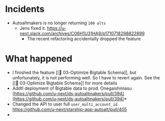 # Incidents
* Autoaltmakers is no longer returning `100 alts`
	* Jens fixed it. https://u-next.slack.com/archives/C06H1U31HA9/p1710718298822899
		* The recent refactoring accidentally dropped the feature

# What happened
* I finished the feature [[🎯 03-Optimize Bigtable Schema]], but unfortunately, it is not performing well. So I have to revert again. See the [[🎯 03-Optimize Bigtable Schema]] for more details
* Addtl deployment of Bigtable data to prod. Onegaishimasu  [https://github.com/u-next/ds-autoaltmakers/pull/394](https://github.com/u-next/ds-autoaltmakers/pull/394)*
* Changed the API to user full `user_multi_account_id` https://github.com/u-next/starship-app-autoalt/pull/405
* 
